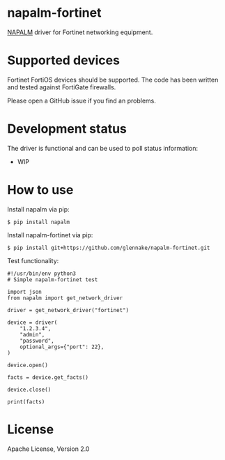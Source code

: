 # napalm-fortinet

[NAPALM](https://napalm-automation.net/) driver for Fortinet networking
equipment.

Supported devices
=================

Fortinet FortiOS devices should be supported. The code has been written and tested
against FortiGate firewalls.

Please open a GitHub issue if you find an problems.

Development status
==================

The driver is functional and can be used to poll status information:

* WIP

How to use
==========

Install napalm via pip:
```
$ pip install napalm
```

Install napalm-fortinet via pip:
```
$ pip install git+https://github.com/glennake/napalm-fortinet.git
```

Test functionality:
```
#!/usr/bin/env python3
# Simple napalm-fortinet test

import json
from napalm import get_network_driver

driver = get_network_driver("fortinet")

device = driver(
    "1.2.3.4",
    "admin",
    "password",
    optional_args={"port": 22},
)

device.open()

facts = device.get_facts()

device.close()

print(facts)
```

License
=======

Apache License, Version 2.0
